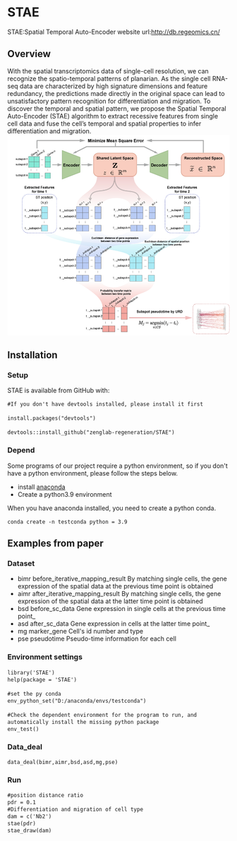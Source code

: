 # STAE
STAE:Spatial Temporal Auto-Encoder
website url:http://db.regeomics.cn/

## Overview
With the spatial transcriptomics data of single-cell resolution, we can recognize the spatio-temporal patterns of planarian. As the single cell RNA-seq data are characterized by high signature dimensions and feature redundancy, the predictions made directly in the original space can lead to unsatisfactory pattern recognition for differentiation and migration. To discover the temporal and spatial pattern, we propose the Spatial Temporal Auto-Encoder (STAE) algorithm to extract recessive features from single cell data and fuse the cell’s temporal and spatial properties to infer differentiation and migration.  
![STAE](image/STAE.png)
## Installation
### Setup
STAE is available from GitHub with:

```
#If you don't have devtools installed, please install it first

install.packages("devtools")

devtools::install_github("zenglab-regeneration/STAE")

```

### Depend

Some programs of our project require a python environment, so if you don't have a python environment, please follow the steps below.  
* install [anaconda](https://www.anaconda.com/ "anaconda")
* Create a python3.9 environment  

When you have anaconda installed, you need to create a python conda.
```
conda create -n testconda python = 3.9
```

## Examples from paper
### Dataset 
- bimr before_iterative_mapping_result   By matching single cells, the gene expression of the spatial data at the previous time point is obtained
- aimr after_iterative_mapping_result    By matching single cells, the gene expression of the spatial data at the latter time point is obtained
- bsd before_sc_data                     Gene expression in single cells at the previous time point_
- asd after_sc_data                      Gene expression in cells at the latter time point_
- mg marker_gene                         Cell's id number and type
- pse pseudotime                         Pseudo-time information for each cell

### Environment settings


```
library('STAE')
help(package = 'STAE')

#set the py conda
env_python_set("D:/anaconda/envs/testconda")

#Check the dependent environment for the program to run, and automatically install the missing python package
env_test()
```
### Data_deal
```
data_deal(bimr,aimr,bsd,asd,mg,pse)  
```
### Run
```
#position distance ratio
pdr = 0.1  
#Differentiation and migration of cell type
dam = c('Nb2') 
stae(pdr)  
stae_draw(dam)
```


